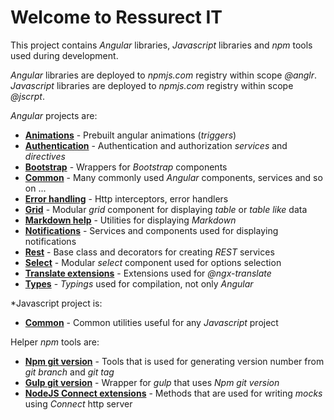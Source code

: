 # Welcome to Ressurect IT

This project contains *Angular* libraries, *Javascript* libraries and *npm* tools used during development.

*Angular* libraries are deployed to *npmjs.com* registry within scope *@anglr*. *Javascript* libraries are deployed to *npmjs.com* registry within scope *@jscrpt*.

*Angular* projects are:

- **[Animations](https://github.com/ressurectit/ng-animations)** - Prebuilt angular animations (*triggers*)
- **[Authentication](https://github.com/ressurectit/ng-authentication)** - Authentication and authorization *services* and *directives*
- **[Bootstrap](https://github.com/ressurectit/ng-bootstrap)** - Wrappers for *Bootstrap* components
- **[Common](https://github.com/ressurectit/ng-common)** - Many commonly used *Angular* components, services and so on ...
- **[Error handling](https://github.com/ressurectit/ng-error-handling)** - Http interceptors, error handlers
- **[Grid](/grid)** - Modular *grid* component for displaying *table* or *table like* data
- **[Markdown help](https://github.com/ressurectit/ng-md-help)** - Utilities for displaying *Markdown*
- **[Notifications](https://github.com/ressurectit/ng-notifications)** - Services and components used for displaying notifications
- **[Rest](/rest)** - Base class and decorators for creating *REST* services
- **[Select](/select)** - Modular *select* component used for options selection
- **[Translate extensions](https://github.com/ressurectit/ng-translate-extensions)** - Extensions used for *@ngx-translate*
- **[Types](https://github.com/ressurectit/ng-types)** - *Typings* used for compilation, not only *Angular*

*Javascript project is:

- **[Common](https://github.com/ressurectit/js-common)** - Common utilities useful for any *Javascript* project

Helper *npm* tools are:

- **[Npm git version](https://github.com/ressurectit/npm-git-version)** - Tools that is used for generating version number from *git branch* and *git tag*
- **[Gulp git version](https://github.com/ressurectit/gulp-git-version)** - Wrapper for *gulp* that uses *Npm git version*
- **[NodeJS Connect extensions](https://github.com/ressurectit/nodejs-connect-extensions)** - Methods that are used for writing *mocks* using *Connect* http server